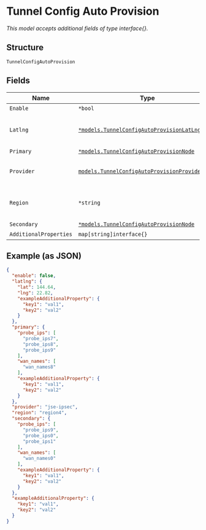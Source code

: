 
# Tunnel Config Auto Provision

*This model accepts additional fields of type interface{}.*

## Structure

`TunnelConfigAutoProvision`

## Fields

| Name | Type | Tags | Description |
|  --- | --- | --- | --- |
| `Enable` | `*bool` | Optional | - |
| `Latlng` | [`*models.TunnelConfigAutoProvisionLatLng`](../../doc/models/tunnel-config-auto-provision-lat-lng.md) | Optional | API override for POP selection |
| `Primary` | [`*models.TunnelConfigAutoProvisionNode`](../../doc/models/tunnel-config-auto-provision-node.md) | Optional | - |
| `Provider` | [`models.TunnelConfigAutoProvisionProviderEnum`](../../doc/models/tunnel-config-auto-provision-provider-enum.md) | Required | enum: `jse-ipsec`, `zscaler-ipsec` |
| `Region` | `*string` | Optional | API override for POP selection |
| `Secondary` | [`*models.TunnelConfigAutoProvisionNode`](../../doc/models/tunnel-config-auto-provision-node.md) | Optional | - |
| `AdditionalProperties` | `map[string]interface{}` | Optional | - |

## Example (as JSON)

```json
{
  "enable": false,
  "latlng": {
    "lat": 144.64,
    "lng": 22.82,
    "exampleAdditionalProperty": {
      "key1": "val1",
      "key2": "val2"
    }
  },
  "primary": {
    "probe_ips": [
      "probe_ips7",
      "probe_ips8",
      "probe_ips9"
    ],
    "wan_names": [
      "wan_names8"
    ],
    "exampleAdditionalProperty": {
      "key1": "val1",
      "key2": "val2"
    }
  },
  "provider": "jse-ipsec",
  "region": "region4",
  "secondary": {
    "probe_ips": [
      "probe_ips9",
      "probe_ips0",
      "probe_ips1"
    ],
    "wan_names": [
      "wan_names0"
    ],
    "exampleAdditionalProperty": {
      "key1": "val1",
      "key2": "val2"
    }
  },
  "exampleAdditionalProperty": {
    "key1": "val1",
    "key2": "val2"
  }
}
```

